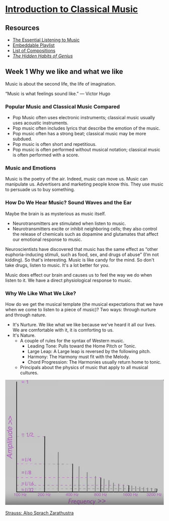 # [Introduction to Classical Music](https://www.coursera.org/learn/introclassicalmusic)

## Resources

- [The Essential Listening to Music](https://www.cengage.com/c/the-essential-listening-to-music-2e-wright)
- [Embeddable Playlist](https://open.spotify.com/embed?uri=spotify:user:gauravkumar87:playlist:6sPZCTmf5razbg3CfCXsuF)
- [List of Compositions](https://docs.google.com/document/d/19-NdzaxFVggo8JH-4Ev481zhNvt_jNR68ParXlbB5SA/)
- _[The Hidden Habits of Genius](https://craigwrightgeniusmusic.net/)_

## Week 1 Why we like and what we like

Music is about the second life, the life of imagination.

“Music is what feelings sound like.” — Victor Hugo

### Popular Music and Classical Music Compared

- Pop Music often uses electronic instruments; classical music usually uses acoustic instruments.
- Pop music often includes lyrics that describe the emotion of the music.
- Pop music often has a strong beat; classical music may be more subdued.
- Pop music is often short and repetitious.
- Pop music is often performed without musical notation; classical music is often performed with a score.

### Music and Emotions

Music is the poetry of the air. Indeed, music can move us. Music can manipulate us. Advertisers and marketing people know this. They use music to persuade us to buy something.

### How Do We Hear Music? Sound Waves and the Ear

Maybe the brain is as mysterious as music itself.

- Neurotransmitters are stimulated when listen to music.
- Neurotransmitters excite or inhibit neighboring cells; they also control the release of chemicals such as dopamine and glutamates that affect our emotional response to music.

Neuroscientists have discovered that music has the same effect as “other euphoria-inducing stimuli, such as food, sex, and drugs of abuse” (I’m not kidding). So that's interesting. Music is like candy for the mind. So don't take drugs, listen to music. It's a lot better for you.

Music does effect our brain and causes us to feel the way we do when listen to it. We have a direct physiological response to music.

### Why We Like What We Like?

How do we get the musical template (the musical expectations that we have when we come to listen to a piece of music)? Two ways: through nurture and through nature.

- It's Nurture. We like what we like because we've heard it all our lives. We are comfortable with it, it is comforting to us.
- It's Nature.
  - A couple of rules for the syntax of Western music.
    - Leading Tone: Pulls toward the Home Pitch or Tonic.
    - Large Leap: A Large leap is reversed by the following pitch.
    - Harmony: The Harmony must fit with the Melody.
    - Chord Progression: The Harmonies usually return home to tonic.
  - Principals about the physics of music that apply to all musical cultures.

![amplitude-frequency](amplitude-frequency.jpg)

[Strauss: Also Sprach Zarathustra](https://courses.lumenlearning.com/musicapp_historical/chapter/strausss-also-sprach-zarathustra/)
